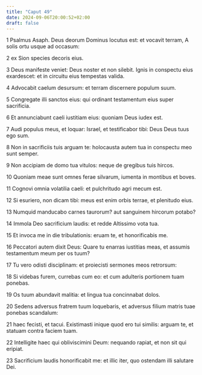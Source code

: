 ```yaml
---
title: "Caput 49"
date: 2024-09-06T20:00:52+02:00
draft: false
---
```



1 Psalmus Asaph. Deus deorum Dominus locutus est: et vocavit terram, A solis ortu usque ad occasum:

2 ex Sion species decoris eius.

3 Deus manifeste veniet: Deus noster et non silebit. Ignis in conspectu eius exardescet: et in circuitu eius tempestas valida.

4 Advocabit caelum desursum: et terram discernere populum suum.

5 Congregate illi sanctos eius: qui ordinant testamentum eius super sacrificia.

6 Et annunciabunt caeli iustitiam eius: quoniam Deus iudex est.

7 Audi populus meus, et loquar: Israel, et testificabor tibi: Deus Deus tuus ego sum.

8 Non in sacrificiis tuis arguam te: holocausta autem tua in conspectu meo sunt semper.

9 Non accipiam de domo tua vitulos: neque de gregibus tuis hircos.

10 Quoniam meae sunt omnes ferae silvarum, iumenta in montibus et boves.

11 Cognovi omnia volatilia caeli: et pulchritudo agri mecum est.

12 Si esuriero, non dicam tibi: meus est enim orbis terrae, et plenitudo eius.

13 Numquid manducabo carnes taurorum? aut sanguinem hircorum potabo?

14 Immola Deo sacrificium laudis: et redde Altissimo vota tua.

15 Et invoca me in die tribulationis: eruam te, et honorificabis me.

16 Peccatori autem dixit Deus: Quare tu enarras iustitias meas, et assumis testamentum meum per os tuum?

17 Tu vero odisti disciplinam: et proiecisti sermones meos retrorsum:

18 Si videbas furem, currebas cum eo: et cum adulteris portionem tuam ponebas.

19 Os tuum abundavit malitia: et lingua tua concinnabat dolos.

20 Sedens adversus fratrem tuum loquebaris, et adversus filium matris tuae ponebas scandalum:

21 haec fecisti, et tacui. Existimasti inique quod ero tui similis: arguam te, et statuam contra faciem tuam.

22 Intelligite haec qui obliviscimini Deum: nequando rapiat, et non sit qui eripiat.

23 Sacrificium laudis honorificabit me: et illic iter, quo ostendam illi salutare Dei.

